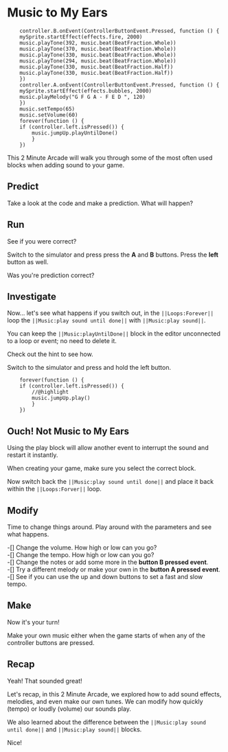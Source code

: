# Music to My Ears

```template
    controller.B.onEvent(ControllerButtonEvent.Pressed, function () {
    mySprite.startEffect(effects.fire, 2000)
    music.playTone(392, music.beat(BeatFraction.Whole))
    music.playTone(370, music.beat(BeatFraction.Whole))
    music.playTone(330, music.beat(BeatFraction.Whole))
    music.playTone(294, music.beat(BeatFraction.Whole))
    music.playTone(330, music.beat(BeatFraction.Half))
    music.playTone(330, music.beat(BeatFraction.Half))
    })
    controller.A.onEvent(ControllerButtonEvent.Pressed, function () {
    mySprite.startEffect(effects.bubbles, 2000)
    music.playMelody("G F G A - F E D ", 120)
    })
    music.setTempo(65)
    music.setVolume(60)
    forever(function () {
    if (controller.left.isPressed()) {
        music.jumpUp.playUntilDone()
        }
    })
```
This 2 Minute Arcade will walk you through some of the most often used blocks when adding sound to your game.

## Predict 
Take a look at the code and make a prediction. What will happen?

## Run 
See if you were correct? 

Switch to the simulator and press press the **A** and **B** buttons. Press the **left** button as well. 

Was you're prediction correct?

## Investigate 
Now... let's see what happens if you switch out, in the ``||Loops:Forever||`` loop the ``||Music:play sound until done||`` with ``||Music:play sound||``.

You can keep the ``||Music:playUntilDone||`` block in the editor unconnected to a loop or event; no need to delete it.

Check out the hint to see how.

Switch to the simulator and press and hold the left button.

```blocks
    forever(function () {
    if (controller.left.isPressed()) {
        //@highlight
        music.jumpUp.play()
        }
    })
```
## Ouch! Not Music to My Ears
Using the play block will allow another event to interrupt the sound and restart it instantly.

When creating your game, make sure you select the correct block.

Now switch back the ``||Music:play sound until done||`` and place it back within the ``||Loops:Forver||`` loop.

## Modify 
Time to change things around. Play around with the parameters and see what happens.

-[] Change the volume. How high or low can you go?  
-[] Change the tempo. How high or low can you go?  
-[] Change the notes or add some more in the **button B pressed event**.  
-[] Try a different melody or make your own in the **button A pressed event**.  
-[] See if you can use the up and down buttons to set a fast and slow tempo.  

## Make
Now it's your turn!

Make your own music either when the game starts of when any of the controller buttons are pressed.

## Recap 
Yeah! That sounded great!

Let's recap, in this 2 Minute Arcade, we explored how to add sound effects, melodies, and even make our own tunes. We can modify how quickly (tempo) or loudly (volume) our sounds play.

We also learned about the difference between the ``||Music:play sound until done||`` and ``||Music:play sound||`` blocks.

Nice!
